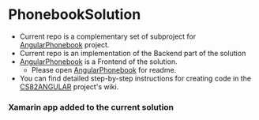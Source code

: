 # PhonebookSolution
- Current repo is a complementary set of subproject for [AngularPhonebook](https://github.com/chempkovsky/AngularPhonebook) project.
- Current repo is an implementation of the Backend part of the solution
- [AngularPhonebook](https://github.com/chempkovsky/AngularPhonebook) is a Frontend of the solution.
  - Please open [AngularPhonebook](https://github.com/chempkovsky/AngularPhonebook) for readme.
- You can find detailed step-by-step instructions for creating code in the [CS82ANGULAR](https://github.com/chempkovsky/CS82ANGULAR/wiki) project's wiki.

### Xamarin app added to the current solution
